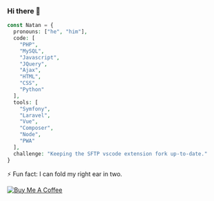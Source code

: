 ### Hi there 👋

```php
const Natan = {
  pronouns: ["he", "him"],
  code: [
    "PHP",
    "MySQL",
    "Javascript",
    "JQuery",
    "Ajax",
    "HTML",
    "CSS",
    "Python"
  ],
  tools: [
    "Symfony",
    "Laravel",
    "Vue",
    "Composer",
    "Node",
    "PWA"
  ],
  challenge: "Keeping the SFTP vscode extension fork up-to-date."
}
```

⚡ Fun fact: I can fold my right ear in two.

<a href="https://www.buymeacoffee.com/Natizyskunk" target="_blank"><img src="https://bmc-cdn.nyc3.digitaloceanspaces.com/BMC-button-images/custom_images/orange_img.png" alt="Buy Me A Coffee" style="height: auto !important;width: auto !important;" ></a>

<!--
**Natizyskunk/Natizyskunk** is a ✨ _special_ ✨ repository because its `README.md` (this file) appears on your GitHub profile.

Here are some ideas to get you started:

- 🔭 I’m currently working on ...
- 🌱 I’m currently learning ...
- 👯 I’m looking to collaborate on ...
- 🤔 I’m looking for help with ...
- 💬 Ask me about ...
- 📫 How to reach me: ...
- 😄 Pronouns: ...
- ⚡ Fun fact: ...
-->

